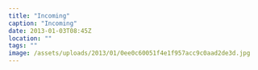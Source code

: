 ```yaml
---
title: "Incoming"
caption: "Incoming"
date: 2013-01-03T08:45Z
location: ""
tags: ""
image: /assets/uploads/2013/01/0ee0c60051f4e1f957acc9c0aad2de3d.jpg
---
```

